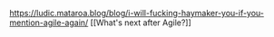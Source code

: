 https://ludic.mataroa.blog/blog/i-will-fucking-haymaker-you-if-you-mention-agile-again/
[[What's next after Agile?]]